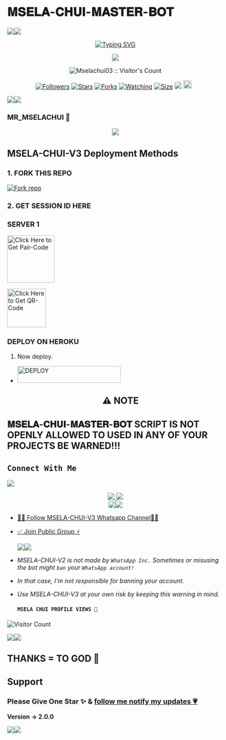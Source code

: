 # 𝐌𝐒𝐄𝐋𝐀-𝐂𝐇𝐔𝐈-𝐌𝐀𝐒𝐓𝐄𝐑-𝐁𝐎𝐓
   <a><img src='https://i.imgur.com/LyHic3i.gif'/></a><a><img src='https://i.imgur.com/LyHic3i.gif'/></a>
<p align="center">
<p align="center">
  <a href="https://git.io/typing-svg"><img src="https://readme-typing-svg.demolab.com?font=EB+Garamond&weight=800&size=28&duration=4000&pause=1000&random=false&width=435&lines=+•★⃝ MSELA_+CHUI-+BOT★⃝•;MULTI-DEVICE+WHATSAPP+BOT;DEVELOPED+BY+MSELA+CHUI;RELEASED+DATE+03%2Ofeb02%2F2025." alt="Typing SVG" /></a>
 </p>
<p align="center">
<img src="https://i.imgur.com/xrtdtOn.jpeg"/> 
<p align="center"><img src="https://profile-counter.glitch.me/{Mselachui03}/count.svg" alt="Mselachui03 :: Visitor's Count" /></p>
<p align="center">
<a href="https://github.com/Mselachui03/followers"><img title="Followers" src="https://img.shields.io/github/followers/Mselachui03?color=red&style=flat-square"></a>
<a href="https://github.com/Mselachui03/CHUI-MASTER-BOT/stargazers/"><img title="Stars" src="https://img.shields.io/github/stars/Mselachui03/CHUI-MASTER-BOT?color=blue&style=flat-square"></a>
<a href="https://github.com/Mselachui03/CHUI-MASTER-BOT/network/members"><img title="Forks" src="https://img.shields.io/github/forks/Mselachui03/CHUI-MASTER-BOT?color=red&style=flat-square"></a>
<a href="https://github.com/Mselachui03/MSELA_CHUI-Md/watchers"><img title="Watching" src="https://img.shields.io/github/watchers/Mselachui03/CHUI-MASTER-BOT?label=Watchers&color=blue&style=flat-square"></a>
<a href="https://github.com/Mselachui03/CHUI-MASTER-BOT/"><img title="Size" src="https://img.shields.io/github/repo-size/Mselachui03/MSELA-CHUI-V3?style=flat-square&color=green"></a>
<a href="https://hits.seeyoufarm.com"><img src="https://hits.seeyoufarm.com/api/count/incr/badge.svg?url=https%3A%2F%2Fgithub.com%2FMselachui03%2Msela_Chui-Md&count_bg=%2379C83D&title_bg=%23555555&icon=probot.svg&icon_color=%2300FF6D&title=hits&edge_flat=false"/></a>
<a href="https://github.com/Mselachui03/CHUI-MASTER-BOT/graphs/commit-activity"><img height="20" src="https://img.shields.io/badge/Maintained%3F-yes-green.svg"></a>&nbsp;&nbsp;
</p>
<p align='center'>
    </p>
<a><img src='https://i.imgur.com/LyHic3i.gif'/></a><a><img src='https://i.imgur.com/LyHic3i.gif'/></a>
<p align="center">




### MR_MSELACHUI 🐯
<p align="center">
  <a href="https://github.com/DenverCoder1/readme-typing-svg">
    <img src="https://readme-typing-svg.herokuapp.com?font=Time+New+Roman&color=cyan&size=25&center=true&vCenter=true&width=600&height=100&lines=Hello+am+Mselachui+Tech..&hearts;++;Self-taught+Back-End+Developer,;From+Tanzania🇹🇿,;My+Hobby+Is+Coding,;Active+Learner/Researcher,;Love+to+learn+new+stuffs..🖥️💻">
  </a>
</p>



 ## MSELA-CHUI-V3 Deployment Methods

### 1. FORK THIS REPO

<a href='https://github.com/Mselachui03/CHUI-MASTER-BOT/fork' target="_blank"><img alt='Fork repo' src='https://img.shields.io/badge/Fork This Repo-black?style=for-the-badge&logo=git&logoColor=white'/></a>

### 2. GET SESSION ID HERE

### SERVER 1
 
<a href="https://session-tg08.onrender.com"><img src="https://img.shields.io/badge/PAIR_CODE-blue" alt="Click Here to Get Pair-Code" width="110"></a>   

<a href="https://session-tg08.onrender.com"><img src="https://img.shields.io/badge/QR CODE-green" alt="Click Here to Get QR-Code" width="90"></a>


### DEPLOY ON HEROKU

1. Now deploy.
    </a></p>
- <a href='https://dashboard.heroku.com/new?template=https://github.com/Mselachui03/CHUI-MASTER-BOT' target="_silver"><img alt='DEPLOY' src='https://img.shields.io/badge/-𝔻𝔼ℙ𝕃𝕆𝕐 𝕋𝕆 ℍ𝔼ℝ𝕆𝕂𝕌-rgb(32, 178, 170)?style=for-the-badge&logo=ferrari&logoColor=yellow' width="240" height="38.45"/></a>

    <h2 align="center"> ⚠️ NOTE  </h2>
## 𝐌𝐒𝐄𝐋𝐀-𝐂𝐇𝐔𝐈-𝐌𝐀𝐒𝐓𝐄𝐑-𝐁𝐎𝐓 SCRIPT IS NOT OPENLY ALLOWED TO USED IN ANY OF YOUR PROJECTS BE WARNED!!! 

## ```Connect With Me```
<img src="http://4.bp.blogspot.com/-XFYyg7bmXe0/UIU9Lt2jaNI/AAAAAAAABw8/UgxWDUoBkaw/s1600/tumblr_mbi70xxizM1r922azo1_500_large.gif">
<p align="center">
<a href="https://wa.me/260774358600"><img src="https://img.shields.io/badge/Contact Chui-25D366?style=for-the-badge&logo=whatsapp&logoColor=white" />
<a href="https://whatsapp.com/channel/0029VakhqAaLtOjBJOL9Wn1q"><img src="https://img.shields.io/badge/Join Official channel-25D366?style=for-the-badge&logo=whatsapp&logoColor=white" />


<br>
<a><img src='https://i.imgur.com/LyHic3i.gif'/></a><a><img src='https://i.imgur.com/LyHic3i.gif'/></a>

* [🧑‍💻 Follow MSELA-CHUI-V3 Whatsapp Channel🧑‍💻](https://whatsapp.com/channel/0029VakhqAaLtOjBJOL9Wn1q)


* [✅ Join Public Group ⚡](https://chat.whatsapp.com/Bqb6oEUxAneAqxBUBfNdLr)

  <a><img src='https://i.imgur.com/LyHic3i.gif'/></a><a><img src='https://i.imgur.com/LyHic3i.gif'/></a>
  

- *MSELA-CHUI-V2 is not made by `WhatsApp Inc.` Sometimes or misusing the bot might `ban` your `WhatsApp account!`*
- *In that case, I'm not responsible for banning your account.*
- *Use MSELA-CHUI-V3 at your own risk by keeping this warning in mind.*
  
  #### ```MSELA CHUI PROFILE VIEWS 🐯```
![Visitor Count](https://profile-counter.glitch.me/Mselachui03/count.svg)

<a><img src='https://i.imgur.com/LyHic3i.gif'/></a><a><img src='https://i.imgur.com/LyHic3i.gif'/></a>


## THANKS = TO GOD 🙏

## Support

### Please Give One Star ✨ & [follow me notify my updates 💗](https://github.com/Mselachui03)
<b>Version -> 2.0.0</b>

<a><img src='https://i.imgur.com/LyHic3i.gif'/></a><a><img src='https://i.imgur.com/LyHic3i.gif'/></a>

